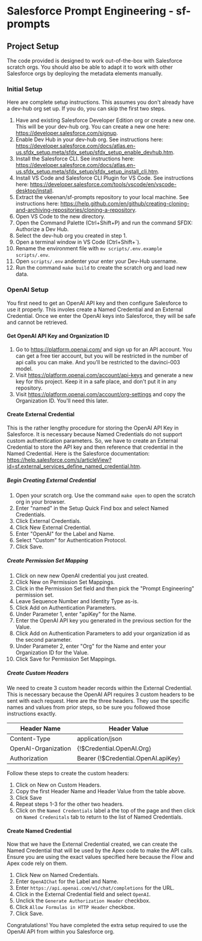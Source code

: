 # Salesforce Prompt Engineering - sf-prompts

## Project Setup

The code provided is designed to work out-of-the-box with Salesforce scratch orgs. You should also be able to adapt it to work with other Salesforce orgs by deploying the metadata elements manually.

### Initial Setup

Here are complete setup instructions. This assumes you don't already have a dev-hub org set up. If you do, you can skip the first two steps.

1. Have and existing Salesforce Developer Edition org or create a new one. This will be your dev-hub org. You can create a new one here: https://developer.salesforce.com/signup.
2. Enable Dev Hub in your dev-hub org. See instructions here: <https://developer.salesforce.com/docs/atlas.en-us.sfdx_setup.meta/sfdx_setup/sfdx_setup_enable_devhub.htm>.
3. Install the Salesforce CLI. See instructions here: <https://developer.salesforce.com/docs/atlas.en-us.sfdx_setup.meta/sfdx_setup/sfdx_setup_install_cli.htm>.
5. Install VS Code and Salesforce CLI Plugin for VS Code. See instructions here: <https://developer.salesforce.com/tools/vscode/en/vscode-desktop/install>.
6. Extract the vkeenan/sf-prompts repository to your local machine. See instructions here: <https://help.github.com/en/github/creating-cloning-and-archiving-repositories/cloning-a-repository>.
7. Open VS Code to the new directory.
8. Open the Command Palette (Ctrl+Shift+P) and run the command SFDX: Authorize a Dev Hub.
9. Select the dev-hub org you created in step 1.
10. Open a terminal window in VS Code (Ctrl+Shift+`).
11. Rename the environment file with `mv scripts/.env.example scripts/.env`.
12. Open `scripts/.env` andenter your enter your Dev-Hub username.
13. Run the command `make build` to create the scratch org and load new data.

### OpenAI Setup

You first need to get an OpenAI API key and then configure Salesforce to use it properly. This involes create a Named Credential and an External Credential. Once we enter the OpenAI keys into Salesforce, they will be safe and cannot be retrieved.

#### Get OpenAI API Key and Organization ID

1. Go to <https://platform.openai.com/> and sign up for an API account. You can get a free tier account, but you will be restricted in the number of api calls you can make. And you'll be restricted to the davinci-003 model.
2. Visit <https://platform.openai.com/account/api-keys> and generate a new key for this project. Keep it in a safe place, and don't put it in any repository.
3. Visit <https://platform.openai.com/account/org-settings> and copy the Organization ID. You'll need this later.

#### Create External Credential

This is the rather lengthy procedure for storing the OpenAI API Key in Salesforce. It is necessary because Named Credentials do not support custom authentication parameters. So, we have to create an External Credential to store the API key and then reference that credential in the Named Credential. Here is the Salesforce documentation: <https://help.salesforce.com/s/articleView?id=sf.external_services_define_named_credential.htm>.

##### Begin Creating External Credential

1. Open your scratch org. Use the command `make open` to open the scratch org in your browser.
2. Enter "named" in the Setup Quick Find box and select Named Credentials.
3. Click External Credentials.
4. Click New External Credential.
5. Enter "OpenAI" for the Label and Name.
6. Select "Custom" for Authentication Protocol.
7. Click Save.

##### Create Permission Set Mapping

1. Click on new new OpenAI credential you just created.
1. Click New on Permission Set Mappings.
1. Click in the Permission Set field and then pick the "Prompt Engineering" permission set.
1. Leave Sequence Number and Identity Type as-is.
1. Click Add on Authentication Parameters.
1. Under Parameter 1, enter "apiKey" for the Name.
1. Enter the OpenAI API key you generated in the previous section for the Value.
1. Click Add on Authentication Parameters to add your organization id as the second parameter.
1. Under Parameter 2, enter "Org" for the Name and enter your Organization ID for the Value.
1. Click Save for Permission Set Mappings.

##### Create Custom Headers

We need to create 3 custom header records within the External Credential. This is necessary because the OpenAI API requires 3 custom headers to be sent with each request. Here are the three headers. They use the specific names and values from prior steps, so be sure you followed those instructions exactly.

| Header Name         | Header Value                        |
| ------------------- | ----------------------------------- |
| Content-Type        | application/json                    |
| OpenAI-Organization | {!$Credential.OpenAI.Org}           |
| Authorization       | Bearer {!$Credential.OpenAI.apiKey} |

Follow these steps to create the custom headers:

1. Click on New on Custom Headers.
2. Copy the first Header Name and Header Value from the table above.
3. Click Save
4. Repeat steps 1-3 for the other two headers.
5. Click on the `Named Credentials` label a the top of the page and then click on `Named Credenitals` tab to return to the list of Named Credentials.

#### Create Named Credential

Now that we have the External Credential created, we can create the Named Credential that will be used by the Apex code to make the API calls. Ensure you are using the exact values specified here because the Flow and Apex code rely on them.

1. Click New on Named Credentials.
2. Enter `OpenAIChat` for the Label and Name.
3. Enter `https://api.openai.com/v1/chat/completions` for the URL.
4. Click in the External Credential field and select `OpenAI`.
5. Unclick the `Generate Authorization Header` checkbox.
6. Click `Allow Formulas in HTTP Header` checkbox.
7. Click Save.

Congratulations! You have completed the extra setup required to use the OpenAI API from within you Salesforce org.
